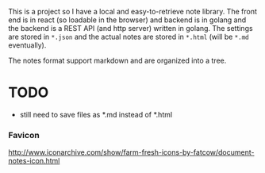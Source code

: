 This is a project so I have a local and easy-to-retrieve note library. The front end is in react (so loadable in the browser) and backend is in golang and the backend is a REST API (and http server) written in golang. The settings are stored in `*.json` and the actual notes are stored in `*.html` (will be `*.md` eventually).

The notes format support markdown and are organized into a tree.

# TODO

* still need to save files as *.md instead of *.html

### Favicon
http://www.iconarchive.com/show/farm-fresh-icons-by-fatcow/document-notes-icon.html
